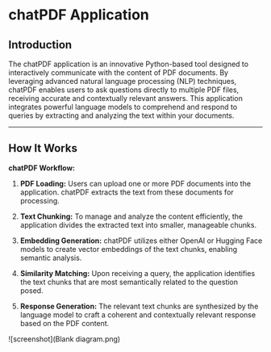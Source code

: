 # chatPDF Application

## Introduction

The chatPDF application is an innovative Python-based tool designed to interactively communicate with the content of PDF documents. By leveraging advanced natural language processing (NLP) techniques, chatPDF enables users to ask questions directly to multiple PDF files, receiving accurate and contextually relevant answers. This application integrates powerful language models to comprehend and respond to queries by extracting and analyzing the text within your documents.

***

## How It Works

**chatPDF Workflow:**

1. **PDF Loading:** Users can upload one or more PDF documents into the application. chatPDF extracts the text from these documents for processing.
   
2. **Text Chunking:** To manage and analyze the content efficiently, the application divides the extracted text into smaller, manageable chunks.
   
3. **Embedding Generation:** chatPDF utilizes either OpenAI or Hugging Face models to create vector embeddings of the text chunks, enabling semantic analysis.
   
4. **Similarity Matching:** Upon receiving a query, the application identifies the text chunks that are most semantically related to the question posed.
   
5. **Response Generation:** The relevant text chunks are synthesized by the language model to craft a coherent and contextually relevant response based on the PDF content.


![screenshot](Blank diagram.png)
